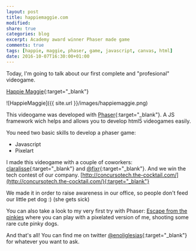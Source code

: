 ```yaml
---
layout: post
title: happiemaggie.com
modified:
share: true
categories: blog 
excerpt: Academy award winner Phaser made game  
comments: true
tags: [happie, maggie, phaser, game, javascript, canvas, html]
date: 2016-10-07T16:30:00+01:00
---
```



Today, I'm going to talk about our first complete and "profesional" videogame.

[Happie Maggie](http://www.happiemaggie.com/){:target="_blank"}

![HappieMaggie]({{ site.url }}/images/happiemaggie.png)

This videogame was developed with [Phaser](http://phaser.io/){:target="_blank"}. A JS framework wich helps and allows you to develop html5 videogames easily.

You need two basic skills to develop a phaser game:

* Javascript
* Pixelart

I made this videogame with a couple of coworkers: [claralisse](https://twitter.com/Claraliss3){:target="_blank"} and [@fixr](https://twitter.com/fixr){:target="_blank"}. And we win the tech contest of our company. [http://concursotech.the-cocktail.com/](http://concursotech.the-cocktail.com/){:target="_blank"}

We made it in order to raise awareness in our office, so people don't feed our little pet dog :) (she gets sick)

You can also take a look to my very first try with Phaser: [Escape from the pinkies](/escape-from-the-pinkies) where you can play with a pixelated version of me, shooting some rare cute pinky dogs.

And that's all! You can find me on twitter [@enoliglesias](https://twitter.com/enoliglesias){:target="_blank"} for whatever you want to ask.



